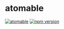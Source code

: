 # atomable
[![atomable](https://img.shields.io/badge/atomable.io--blue.svg)](http://atomable.io)
[![npm version](https://img.shields.io/badge/npm-v1.0.0--beta.8-brightgreen.svg)](https://www.npmjs.com/package/atomable)
